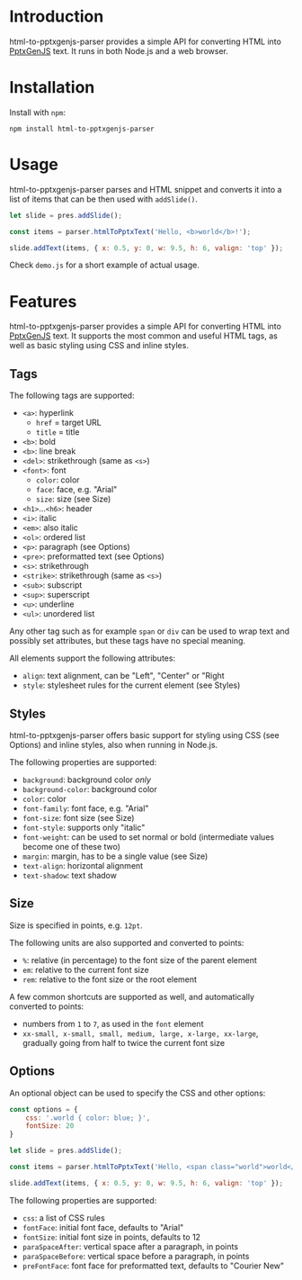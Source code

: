# Introduction 
html-to-pptxgenjs-parser provides a simple API for converting HTML into [PptxGenJS](https://github.com/gitbrent/PptxGenJS) text. It runs in both Node.js and a web browser.

# Installation
Install with ```npm```:

```npm install html-to-pptxgenjs-parser```

# Usage
html-to-pptxgenjs-parser parses and HTML snippet and converts it into a list of items that can be then used with ```addSlide()```.

``` js
let slide = pres.addSlide();

const items = parser.htmlToPptxText('Hello, <b>world</b>!');

slide.addText(items, { x: 0.5, y: 0, w: 9.5, h: 6, valign: 'top' });
```

Check ```demo.js``` for a short example of actual usage.

# Features
html-to-pptxgenjs-parser provides a simple API for converting HTML into [PptxGenJS](https://github.com/gitbrent/PptxGenJS) text. It supports the most common and useful HTML tags, as well as basic styling using CSS and inline styles.

## Tags
The following tags are supported:
- ```<a>```: hyperlink
    - ```href``` = target URL
    - ```title``` = title
- ```<b>```: bold
- ```<b>```: line break
- ```<del>```: strikethrough (same as ```<s>```)
- ```<font>```: font
    - ```color```: color
    - ```face```: face, e.g. "Arial"
    - ```size```: size (see Size) 
- ```<h1>```...```<h6>```: header
- ```<i>```: italic
- ```<em>```: also italic
- ```<ol>```: ordered list
- ```<p>```: paragraph (see Options)
- ```<pre>```: preformatted text (see Options)
- ```<s>```: strikethrough
- ```<strike>```: strikethrough (same as ```<s>```)
- ```<sub>```: subscript
- ```<sup>```: superscript
- ```<u>```: underline
- ```<ul>```: unordered list

Any other tag such as for example ```span``` or ```div``` can be used to wrap text and possibly set attributes, but these tags have no special meaning.

All elements support the following attributes:
- ```align```: text alignment, can be "Left", "Center" or "Right
- ```style```: stylesheet rules for the current element (see Styles)

## Styles
html-to-pptxgenjs-parser offers basic support for styling using CSS (see Options) and inline styles, also when running in Node.js.

The following properties are supported:
- ```background```: background color *only*
- ```background-color```: background color
- ```color```: color
- ```font-family```: font face, e.g. "Arial"
- ```font-size```: font size (see Size)
- ```font-style```: supports only "italic"
- ```font-weight```: can be used to set normal or bold (intermediate values become one of these two)
- ```margin```: margin, has to be a single value (see Size)
- ```text-align```: horizontal alignment
- ```text-shadow```: text shadow

## Size
Size is specified in points, e.g. ```12pt```.

The following units are also supported and converted to points:
- ```%```: relative (in percentage) to the font size of the parent element
- ```em```: relative to the current font size
- ```rem```: relative to the font size or the root element

A few common shortcuts are supported as well, and automatically converted to points:
- numbers from ```1``` to ```7```, as used in the ```font``` element
- ```xx-small, x-small, small, medium, large, x-large, xx-large```, gradually going from half to twice the current font size

## Options
An optional object can be used to specify the CSS and other options:

``` js
const options = {
    css: '.world { color: blue; }',
    fontSize: 20
}

let slide = pres.addSlide();

const items = parser.htmlToPptxText('Hello, <span class="world">world</span>!', options);

slide.addText(items, { x: 0.5, y: 0, w: 9.5, h: 6, valign: 'top' });
```

The following properties are supported:
- ```css```: a list of CSS rules
- ```fontFace```: initial font face, defaults to "Arial"
- ```fontSize```: initial font size in points, defaults to 12
- ```paraSpaceAfter```: vertical space after a paragraph, in points
- ```paraSpaceBefore```: vertical space before a paragraph, in points
- ```preFontFace```: font face for preformatted text, defaults to "Courier New"
